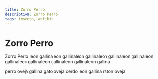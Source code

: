 ```yaml
---
title: Zorro Perro
description: Zorro Perro
tags: insecto, anfibio
---
```


# Zorro Perro

Zorro Perro leon gallinaleon gallinaleon gallinaleon gallinaleon gallinaleon gallinaleon gallinaleon gallinaleon gallinaleon gallina

perro oveja gallina gato oveja cerdo leon gallina raton oveja